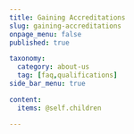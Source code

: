 ```yaml
---
title: Gaining Accreditations
slug: gaining-accreditations
onpage_menu: false
published: true

taxonomy:
  category: about-us
  tag: [faq,qualifications]
side_bar_menu: true

content:
  items: @self.children

---
```

